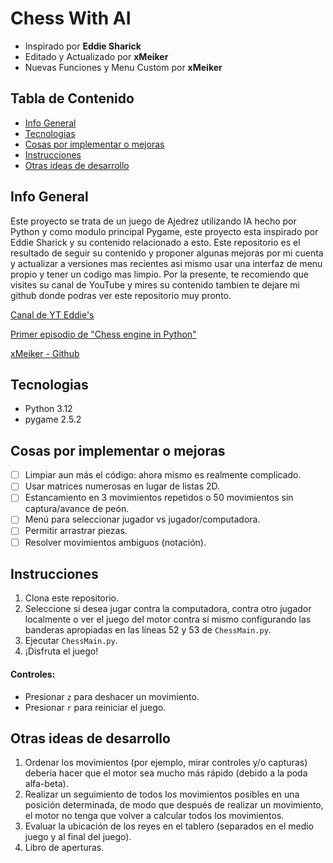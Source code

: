 # Chess With AI
*  Inspirado por **Eddie Sharick**
* Editado y Actualizado por **xMeiker**
* Nuevas Funciones y Menu Custom por **xMeiker**

## Tabla de Contenido
* [Info General](##general-info)
* [Tecnologias](#technologies)
* [Cosas por implementar o mejoras](#todo)
* [Instrucciones](#instructions)
* [Otras ideas de desarrollo](#further-development-ideas)

## Info General
Este proyecto se trata de un juego de Ajedrez utilizando IA hecho por Python y como modulo principal
Pygame, este proyecto esta inspirado por Eddie Sharick y su contenido relacionado a esto. 
Este repositorio es el resultado de seguir su contenido y proponer algunas mejoras por mi cuenta
y actualizar a versiones mas recientes asi mismo usar una interfaz de menu propio y tener un codigo
mas limpio. Por la presente, te recomiendo que visites su canal de YouTube y mires su
contenido tambien te dejare mi github donde podras ver este repositorio muy pronto.

[Canal de YT Eddie's](https://www.youtube.com/channel/UCaEohRz5bPHywGBwmR18Qww)

[Primer episodio de "Chess engine in Python"](https://www.youtube.com/watch?v=EnYui0e73Rs&ab_channel=EddieSharick)

[xMeiker - Github](https://github.com/xmeiker)

## Tecnologias
* Python 3.12
* pygame 2.5.2

## Cosas por implementar o mejoras
- [ ] Limpiar aun más el código: ahora mismo es realmente complicado.
- [ ] Usar matrices numerosas en lugar de listas 2D.
- [ ] Estancamiento en 3 movimientos repetidos o 50 movimientos sin captura/avance de peón.
- [ ] Menú para seleccionar jugador vs jugador/computadora.
- [ ] Permitir arrastrar piezas.
- [ ] Resolver movimientos ambiguos (notación).

## Instrucciones
1. Clona este repositorio.
2. Seleccione si desea jugar contra la computadora, contra otro jugador localmente o ver el juego del motor contra sí mismo configurando las banderas apropiadas en las líneas 52 y 53 de `ChessMain.py`.
3. Ejecutar `ChessMain.py`.
4. ¡Disfruta el juego!

#### Controles:
* Presionar `z` para deshacer un movimiento.
* Presionar `r` para reiniciar el juego.

## Otras ideas de desarrollo
1. Ordenar los movimientos (por ejemplo, mirar controles y/o capturas) debería hacer que el motor sea mucho más rápido (debido a la poda alfa-beta).
2. Realizar un seguimiento de todos los movimientos posibles en una posición determinada, de modo que después de realizar un movimiento, el motor no tenga que volver a calcular todos los movimientos.
3. Evaluar la ubicación de los reyes en el tablero (separados en el medio juego y al final del juego).
4. Libro de aperturas.
